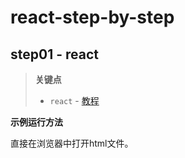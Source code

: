 # react-step-by-step

## step01 - react

> **关键点**
>
> - `react` - [教程](https://github.com/atlantis1024/react-notes)

**示例运行方法**

直接在浏览器中打开html文件。